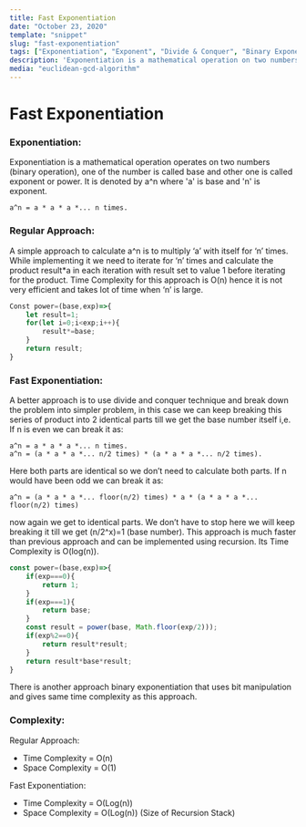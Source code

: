 ```yaml
---
title: Fast Exponentiation
date: "October 23, 2020"
template: "snippet"
slug: "fast-exponentiation"
tags: ["Exponentiation", "Exponent", "Divide & Conquer", "Binary Exponentiation"]
description: 'Exponentiation is a mathematical operation on two numbers (binary operation), one of the number is called base and other one is called exponent or power.'
media: "euclidean-gcd-algorithm"
---
```


# Fast Exponentiation
### Exponentiation:
Exponentiation is a mathematical operation operates on two numbers (binary operation), one of the number is called base and other one is called exponent or power. It is denoted by a^n where 'a' is base and 'n' is exponent.
```
a^n = a * a * a *... n times.
```
### Regular Approach:
A simple approach to calculate a^n is to multiply ‘a’ with itself for ‘n’ times. While implementing it we need to iterate for ‘n’ times and calculate the product result*a in each iteration with result set to value 1 before iterating for the product. Time Complexity for this approach is O(n) hence it is not very efficient and takes lot of time when ‘n’ is large.

```javascript
Const power=(base,exp)=>{
	let result=1;
	for(let i=0;i<exp;i++){
		result*=base;
	}
	return result;
}
```
### Fast Exponentiation:
A better approach is to use divide and conquer technique and break down the problem into simpler problem, in this case we can keep breaking this series of product into 2 identical parts till we get the base number itself i,e.
If n is even we can break it as:
```
a^n = a * a * a *... n times.
a^n = (a * a * a *... n/2 times) * (a * a * a *... n/2 times).
```
Here both parts are identical so we don’t need to calculate both parts. If n would have been odd we can break it as:
```
a^n = (a * a * a *... floor(n/2) times) * a * (a * a * a *... floor(n/2) times)
```
now again we get to identical parts. We don’t have to stop here we will keep breaking it till we get (n/2^x)=1 (base number). This approach is much faster than previous approach and can be implemented using recursion. Its Time Complexity is O(log(n)).

```javascript
const power=(base,exp)=>{
	if(exp===0){
		return 1;
	}
	if(exp===1){
		return base;
	}
	const result = power(base, Math.floor(exp/2)));
	if(exp%2==0){
		return result*result;
	}
    return result*base*result;
}
```
There is another approach binary exponentiation that uses bit manipulation and gives same time complexity as this approach.

### Complexity:
Regular Approach:
- Time Complexity = O(n)			
- Space Complexity = O(1)

Fast Exponentiation:
- Time Complexity = O(Log(n))		
- Space Complexity = O(Log(n)) (Size of Recursion Stack)

